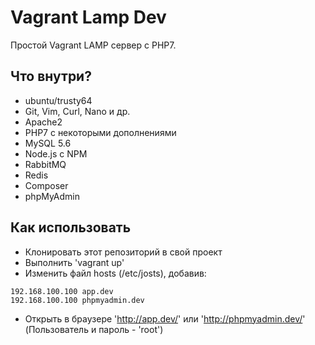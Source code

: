 # Vagrant Lamp Dev 

Простой Vagrant LAMP сервер с PHP7.

## Что внутри?

- ubuntu/trusty64
- Git, Vim, Curl, Nano и др.
- Apache2
- PHP7 с некоторыми дополнениями
- MySQL 5.6
- Node.js c NPM
- RabbitMQ
- Redis
- Composer
- phpMyAdmin

## Как использовать

- Клонировать этот репозиторий в свой проект
- Выполнить 'vagrant up'
- Изменить файл hosts (/etc/josts), добавив:
````
192.168.100.100 app.dev
192.168.100.100 phpmyadmin.dev
````
- Открыть в браузере 'http://app.dev/' или 'http://phpmyadmin.dev/' (Пользователь и пароль - 'root')


